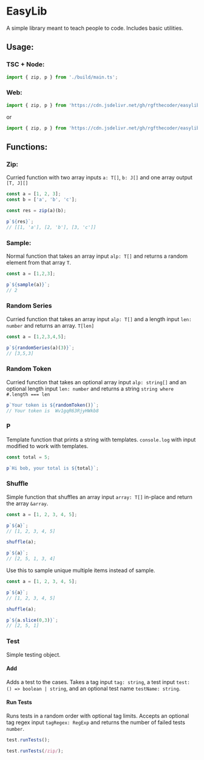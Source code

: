 # EasyLib

A simple library meant to teach people to code. Includes basic utilities.

## Usage:

### TSC + Node:
```ts
import { zip, p } from './build/main.ts';
```

### Web:
```js
import { zip, p } from 'https://cdn.jsdelivr.net/gh/rgfthecoder/easylib/build/main.min.js'; // Minified source
```
or

```js
import { zip, p } from 'https://cdn.jsdelivr.net/gh/rgfthecoder/easylib/build/main.js'; // Raw source
```

## Functions:

### Zip:

Curried function with two array inputs `a: T[]`, `b: J[]` and one array output `[T, J][]`
```js
const a = [1, 2, 3];
const b = ['a', 'b', 'c'];

const res = zip(a)(b);

p`${res}`;
// [[1, 'a'], [2, 'b'], [3, 'c']]
```

### Sample:

Normal function that takes an array input `alp: T[]` and returns a random element from that array `T`.
```js
const a = [1,2,3];

p`${sample(a)}`;
// 2
```

### Random Series

Curried function that takes an array input `alp: T[]` and a length input `len: number` and returns an array. `T[len]`
```js
const a = [1,2,3,4,5];

p`${randomSeries(a)(3)}`;
// [3,5,3]
```

### Random Token

Curried function that takes an optional array input `alp: string[]` and an optional length input `len: number` and returns a string `string where #.length === len`
```js
p`Your token is ${randomToken()}`;
// Your token is  Wv1gqR63RjyHWkb8
```

### P

Template function that prints a string with templates. `console.log` with input modified to work with templates.
```js
const total = 5;

p`Hi bob, your total is ${total}`;
```

### Shuffle

Simple function that shuffles an array input `array: T[]` in-place and return the array `&array`. 
```js
const a = [1, 2, 3, 4, 5];

p`${a}`;
// [1, 2, 3, 4, 5]

shuffle(a);

p`${a}`;
// [2, 5, 1, 3, 4]
```
Use this to sample unique multiple items instead of sample.
```js
const a = [1, 2, 3, 4, 5];

p`${a}`;
// [1, 2, 3, 4, 5]

shuffle(a);

p`${a.slice(0,3)}`;
// [2, 5, 1]
```

### Test

Simple testing object.

#### Add
Adds a test to the cases. Takes a tag input `tag: string`, a test input `test: () => boolean | string`, and an optional test name `testName: string`.

#### Run Tests
Runs tests in a random order with optional tag limits. Accepts an optional tag regex input `tagRegex: RegExp` and returns the number of failed tests `number`.
```js
test.runTests();
```
```js
test.runTests(/zip/);
```